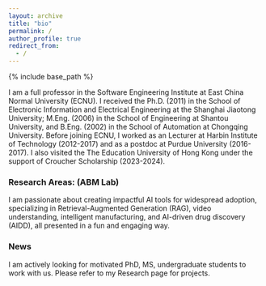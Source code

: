 ```yaml
---
layout: archive
title: "bio"
permalink: /
author_profile: true
redirect_from:
  - /
---
```


{% include base_path %}

I am a full professor in the Software Engineering Institute at East China Normal University (ECNU). I received the Ph.D. (2011) in the School of Electronic Information and Electrical Engineering at the Shanghai Jiaotong University;  M.Eng. (2006) in the School of Engineering at Shantou University, and B.Eng. (2002) in the School of Automation at Chongqing University. Before joining ECNU, I worked as an Lecturer at Harbin Institute of Technology (2012-2017) and as a postdoc at Purdue University (2016-2017). I also visited the The Education University of Hong Kong under the support of Croucher Scholarship (2023-2024).  

### Research Areas:   (ABM Lab)

I am passionate about creating impactful AI tools for widespread adoption, specializing in Retrieval-Augmented Generation (RAG), video understanding, intelligent manufacturing, and AI-driven drug discovery (AIDD), all presented in a fun and engaging way.

### News

I am actively looking for motivated PhD, MS, undergraduate students to work with us. Please refer to my Research page for projects.
 
